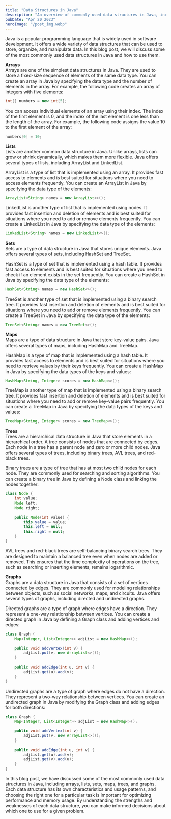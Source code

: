 ```yaml
---
title: "Data Structures in Java"
description: "An overview of commonly used data structures in Java, including arrays, lists, sets, maps, trees, and graphs..."
pubDate: "Apr 20 2023"
heroImage: "/post_img.webp"
---
```

Java is a popular programming language that is widely used in software development. It offers a wide variety of data structures that can be used to store, organize, and manipulate data. In this blog post, we will discuss some of the most commonly used data structures in Java and how to use them.

**Arrays**  
Arrays are one of the simplest data structures in Java. They are used to store a fixed-size sequence of elements of the same data type. You can create an array in Java by specifying the data type and the number of elements in the array. For example, the following code creates an array of integers with five elements:

```java
int[] numbers = new int[5];
```
You can access individual elements of an array using their index. The index of the first element is 0, and the index of the last element is one less than the length of the array. For example, the following code assigns the value 10 to the first element of the array:

```java
numbers[0] = 10;
```
**Lists**  
Lists are another common data structure in Java. Unlike arrays, lists can grow or shrink dynamically, which makes them more flexible. Java offers several types of lists, including ArrayList and LinkedList.

ArrayList is a type of list that is implemented using an array. It provides fast access to elements and is best suited for situations where you need to access elements frequently. You can create an ArrayList in Java by specifying the data type of the elements:

```java
ArrayList<String> names = new ArrayList<>();
```
LinkedList is another type of list that is implemented using nodes. It provides fast insertion and deletion of elements and is best suited for situations where you need to add or remove elements frequently. You can create a LinkedList in Java by specifying the data type of the elements:

```java
LinkedList<String> names = new LinkedList<>();
```
**Sets**  
Sets are a type of data structure in Java that stores unique elements. Java offers several types of sets, including HashSet and TreeSet.

HashSet is a type of set that is implemented using a hash table. It provides fast access to elements and is best suited for situations where you need to check if an element exists in the set frequently. You can create a HashSet in Java by specifying the data type of the elements:

```java
HashSet<String> names = new HashSet<>();
```
TreeSet is another type of set that is implemented using a binary search tree. It provides fast insertion and deletion of elements and is best suited for situations where you need to add or remove elements frequently. You can create a TreeSet in Java by specifying the data type of the elements:

```java
TreeSet<String> names = new TreeSet<>();
```
**Maps**  
Maps are a type of data structure in Java that store key-value pairs. Java offers several types of maps, including HashMap and TreeMap.

HashMap is a type of map that is implemented using a hash table. It provides fast access to elements and is best suited for situations where you need to retrieve values by their keys frequently. You can create a HashMap in Java by specifying the data types of the keys and values:

```java
HashMap<String, Integer> scores = new HashMap<>();
```
TreeMap is another type of map that is implemented using a binary search tree. It provides fast insertion and deletion of elements and is best suited for situations where you need to add or remove key-value pairs frequently. You can create a TreeMap in Java by specifying the data types of the keys and values:

```java
TreeMap<String, Integer> scores = new TreeMap<>();
```

**Trees**  
Trees are a hierarchical data structure in Java that store elements in a hierarchical order. A tree consists of nodes that are connected by edges. Each node in a tree has a parent node and zero or more child nodes. Java offers several types of trees, including binary trees, AVL trees, and red-black trees.

Binary trees are a type of tree that has at most two child nodes for each node. They are commonly used for searching and sorting algorithms. You can create a binary tree in Java by defining a Node class and linking the nodes together:

```java
class Node {
    int value;
    Node left;
    Node right;
 
    public Node(int value) {
        this.value = value;
        this.left = null;
        this.right = null;
    }
}
```
AVL trees and red-black trees are self-balancing binary search trees. They are designed to maintain a balanced tree even when nodes are added or removed. This ensures that the time complexity of operations on the tree, such as searching or inserting elements, remains logarithmic.

**Graphs**  
Graphs are a data structure in Java that consists of a set of vertices connected by edges. They are commonly used for modeling relationships between objects, such as social networks, maps, and circuits. Java offers several types of graphs, including directed and undirected graphs.

Directed graphs are a type of graph where edges have a direction. They represent a one-way relationship between vertices. You can create a directed graph in Java by defining a Graph class and adding vertices and edges:

```java
class Graph {
    Map<Integer, List<Integer>> adjList = new HashMap<>();
 
    public void addVertex(int v) {
        adjList.put(v, new ArrayList<>());
    }
 
    public void addEdge(int u, int v) {
        adjList.get(u).add(v);
    }
}
```
Undirected graphs are a type of graph where edges do not have a direction. They represent a two-way relationship between vertices. You can create an undirected graph in Java by modifying the Graph class and adding edges for both directions:

```java
class Graph {
    Map<Integer, List<Integer>> adjList = new HashMap<>();
 
    public void addVertex(int v) {
        adjList.put(v, new ArrayList<>());
    }
 
    public void addEdge(int u, int v) {
        adjList.get(u).add(v);
        adjList.get(v).add(u);
    }
}
```

In this blog post, we have discussed some of the most commonly used data structures in Java, including arrays, lists, sets, maps, trees, and graphs. Each data structure has its own characteristics and usage patterns, and choosing the right one for a particular task is important for optimizing performance and memory usage. By understanding the strengths and weaknesses of each data structure, you can make informed decisions about which one to use for a given problem.

